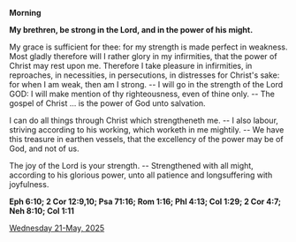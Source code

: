 **Morning**

**My brethren, be strong in the Lord, and in the power of his might.**
 
My grace is sufficient for thee: for my strength is made perfect in weakness. Most gladly therefore will I rather glory in my infirmities, that the power of Christ may rest upon me. Therefore I take pleasure in infirmities, in reproaches, in necessities, in persecutions, in distresses for Christ's sake: for when I am weak, then am I strong. -- I will go in the strength of the Lord GOD: I will make mention of thy righteousness, even of thine only. -- The gospel of Christ ... is the power of God unto salvation.
 
I can do all things through Christ which strengtheneth me. -- I also labour, striving according to his working, which worketh in me mightily. -- We have this treasure in earthen vessels, that the excellency of the power may be of God, and not of us.
 
The joy of the Lord is your strength. -- Strengthened with all might, according to his glorious power, unto all patience and longsuffering with joyfulness.  

**Eph 6:10; 2 Cor 12:9,10; Psa 71:16; Rom 1:16; Phl 4:13; Col 1:29; 2 Cor 4:7; Neh 8:10; Col 1:11**

[Wednesday 21-May, 2025](https://t.me/daily_light)
